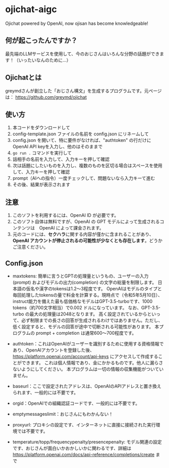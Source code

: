 # ojichat-aigc
Ojichat powered by OpenAI, now ojisan has become knowledgeable!

## 何が起こったんですか？
最先端のLLMサービスを使用して、今のおじさんはいろんな分野の話題ができます！（いったいなんのために…）

## Ojichatとは
greymdさんが創立した「おじさん構文」を生成するプログラムです。元ページは： https://github.com/greymd/ojichat 

## 使い方
1. 本コードをダウンロードして
2. config-template.json ファイルの名前を config.json にリネームして
3. config.json を開いて、特に要件がなければ、"authtoken" の行だけに OpenAI API keyを入力し、他のはそのままで
4. `go run .` コマンドを実行して
5. 話相手の名前を入力して、入力キーを押して確認
6. 次は話題にしたいものを入力し、複数のものを区切る場合はスペースを使用して、入力キーを押して確認
7. prompt（AIへの指令）一度チェックして、問題ないなら入力キーて進む
8. その後、結果が表示されます

## 注意
1. このソフトを利用するには、OpenAI ID が必要です。
2. このソフト自体は無料ですが、OpenAI の GPT モデルによって生成されるコンテンツは　OpenAI によって課金されます。
3. 元のコードには、**セクハラ**に関する内容が僅かに含まれることがあり、**OpenAI アカウントが停止されるの可能性が少なくとも存在します**。どうかご注意ください。

## Config.json
- maxtokens: 簡単に言うとGPTの処理量というもの、ユーザーの入力(prompt) およびモデルの出力(completion) の文字の総量を制限します。
        日本語の仮名や漢字のtokensは1.2〜3程度です。
        OpenAIはモデルのタイプと毎回処理したtokensの量で料金を計算する。現時点で（令和5年5月10日）、instruct能力を備えた最も低価格なモデルはGPT-3.5-turboです、1000 tokens（約700文字相当）で0.002 ドルになっています。
        なお、GPT-3.5-turbo の最大の処理量は2048となります。
        高く設定されているからといって、必ず制限までの長さの回答が生成されるわけではありません。ただし、低く設定すると、モデルの回答が途中で切断される可能性があります。
        本プログラムの prompt + completion は通常600〜700程度です。
        
- authtoken：これはOpenAIがユーザーを識別するために使用する資格情報であり、OpenAIアカウントを登録した後、https://platform.openai.com/account/api-keys にアクセスして作成することができます。
        これは個人情報であり、金にかかるものです。他人に漏らさないようにしてください。
        本プログラムは一切の情報の収集機能がついていません。
- baseurl：ここで設定されたアドレスは、OpenAIのAPIアドレスと置き換えられます、一般的には不要です。
- orgid：OpenAIでの組織認証コードです、一般的には不要です。
- emptymessageslimit：おじさんにもわかんない！
- proxyurl: プロキシの設定です、インターネットに直接に接続された実行環境では不要です。
- temperature/topp/frequencypenalty/presencepenalty: モデル関連の設定です、おじさんが面白いかおかしいかに関わるです、詳細は https://platform.openai.com/docs/api-reference/completions/create まで
